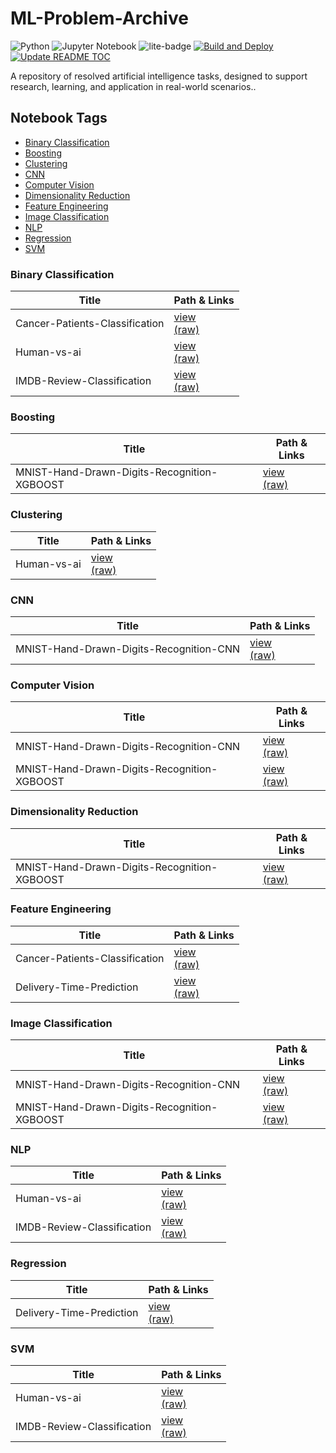 # ML-Problem-Archive

![Python](https://img.shields.io/badge/python-3670A0?style=for-the-badge&logo=python&logoColor=ffdd54)
![Jupyter Notebook](https://img.shields.io/badge/jupyter-%23FA0F00.svg?style=for-the-badge&logo=jupyter&logoColor=white)
![lite-badge](https://jupyterlite.rtfd.io/en/latest/_static/badge.svg)
[![Build and Deploy](https://github.com/Andrei0016/ML-Problem-Archive/actions/workflows/deploy.yml/badge.svg)](https://github.com/Andrei0016/ML-Problem-Archive/actions/workflows/deploy.yml)
[![Update README TOC](https://github.com/Andrei0016/ML-Problem-Archive/actions/workflows/update-readme.yml/badge.svg)](https://github.com/Andrei0016/ML-Problem-Archive/actions/workflows/update-readme.yml)

A repository of resolved artificial intelligence tasks, designed to support research, learning, and application in real-world scenarios..

<!-- NOTEBOOK-TOC-START -->
## Notebook Tags

- [Binary Classification](#binary-classification)
- [Boosting](#boosting)
- [Clustering](#clustering)
- [CNN](#cnn)
- [Computer Vision](#computer-vision)
- [Dimensionality Reduction](#dimensionality-reduction)
- [Feature Engineering](#feature-engineering)
- [Image Classification](#image-classification)
- [NLP](#nlp)
- [Regression](#regression)
- [SVM](#svm)

### Binary Classification

| Title | Path & Links |
|-------|--------------|
| Cancer-Patients-Classification | [view](https://andrei0016.github.io/ML-Problem-Archive/lab?path=/Cancer-Patients-Classification/Notebook.ipynb)<br>[(raw)](https://github.com/Andrei0016/ML-Problem-Archive/blob/master/content/Cancer-Patients-Classification/Notebook.ipynb) |
| Human-vs-ai | [view](https://andrei0016.github.io/ML-Problem-Archive/lab?path=/Human-vs-ai/Notebook.ipynb)<br>[(raw)](https://github.com/Andrei0016/ML-Problem-Archive/blob/master/content/Human-vs-ai/Notebook.ipynb) |
| IMDB-Review-Classification | [view](https://andrei0016.github.io/ML-Problem-Archive/lab?path=/IMDB-Review-Classification/Notebook.ipynb)<br>[(raw)](https://github.com/Andrei0016/ML-Problem-Archive/blob/master/content/IMDB-Review-Classification/Notebook.ipynb) |

### Boosting

| Title | Path & Links |
|-------|--------------|
| MNIST-Hand-Drawn-Digits-Recognition-XGBOOST | [view](https://andrei0016.github.io/ML-Problem-Archive/lab?path=/MNIST-Hand-Drawn-Digits-Recognition-XGBOOST/Notebook.ipynb)<br>[(raw)](https://github.com/Andrei0016/ML-Problem-Archive/blob/master/content/MNIST-Hand-Drawn-Digits-Recognition-XGBOOST/Notebook.ipynb) |

### Clustering

| Title | Path & Links |
|-------|--------------|
| Human-vs-ai | [view](https://andrei0016.github.io/ML-Problem-Archive/lab?path=/Human-vs-ai/Notebook.ipynb)<br>[(raw)](https://github.com/Andrei0016/ML-Problem-Archive/blob/master/content/Human-vs-ai/Notebook.ipynb) |

### CNN

| Title | Path & Links |
|-------|--------------|
| MNIST-Hand-Drawn-Digits-Recognition-CNN | [view](https://andrei0016.github.io/ML-Problem-Archive/lab?path=/MNIST-Hand-Drawn-Digits-Recognition-CNN/Notebook.ipynb)<br>[(raw)](https://github.com/Andrei0016/ML-Problem-Archive/blob/master/content/MNIST-Hand-Drawn-Digits-Recognition-CNN/Notebook.ipynb) |

### Computer Vision

| Title | Path & Links |
|-------|--------------|
| MNIST-Hand-Drawn-Digits-Recognition-CNN | [view](https://andrei0016.github.io/ML-Problem-Archive/lab?path=/MNIST-Hand-Drawn-Digits-Recognition-CNN/Notebook.ipynb)<br>[(raw)](https://github.com/Andrei0016/ML-Problem-Archive/blob/master/content/MNIST-Hand-Drawn-Digits-Recognition-CNN/Notebook.ipynb) |
| MNIST-Hand-Drawn-Digits-Recognition-XGBOOST | [view](https://andrei0016.github.io/ML-Problem-Archive/lab?path=/MNIST-Hand-Drawn-Digits-Recognition-XGBOOST/Notebook.ipynb)<br>[(raw)](https://github.com/Andrei0016/ML-Problem-Archive/blob/master/content/MNIST-Hand-Drawn-Digits-Recognition-XGBOOST/Notebook.ipynb) |

### Dimensionality Reduction

| Title | Path & Links |
|-------|--------------|
| MNIST-Hand-Drawn-Digits-Recognition-XGBOOST | [view](https://andrei0016.github.io/ML-Problem-Archive/lab?path=/MNIST-Hand-Drawn-Digits-Recognition-XGBOOST/Notebook.ipynb)<br>[(raw)](https://github.com/Andrei0016/ML-Problem-Archive/blob/master/content/MNIST-Hand-Drawn-Digits-Recognition-XGBOOST/Notebook.ipynb) |

### Feature Engineering

| Title | Path & Links |
|-------|--------------|
| Cancer-Patients-Classification | [view](https://andrei0016.github.io/ML-Problem-Archive/lab?path=/Cancer-Patients-Classification/Notebook.ipynb)<br>[(raw)](https://github.com/Andrei0016/ML-Problem-Archive/blob/master/content/Cancer-Patients-Classification/Notebook.ipynb) |
| Delivery-Time-Prediction | [view](https://andrei0016.github.io/ML-Problem-Archive/lab?path=/Delivery-Time-Prediction/Notebook.ipynb)<br>[(raw)](https://github.com/Andrei0016/ML-Problem-Archive/blob/master/content/Delivery-Time-Prediction/Notebook.ipynb) |

### Image Classification

| Title | Path & Links |
|-------|--------------|
| MNIST-Hand-Drawn-Digits-Recognition-CNN | [view](https://andrei0016.github.io/ML-Problem-Archive/lab?path=/MNIST-Hand-Drawn-Digits-Recognition-CNN/Notebook.ipynb)<br>[(raw)](https://github.com/Andrei0016/ML-Problem-Archive/blob/master/content/MNIST-Hand-Drawn-Digits-Recognition-CNN/Notebook.ipynb) |
| MNIST-Hand-Drawn-Digits-Recognition-XGBOOST | [view](https://andrei0016.github.io/ML-Problem-Archive/lab?path=/MNIST-Hand-Drawn-Digits-Recognition-XGBOOST/Notebook.ipynb)<br>[(raw)](https://github.com/Andrei0016/ML-Problem-Archive/blob/master/content/MNIST-Hand-Drawn-Digits-Recognition-XGBOOST/Notebook.ipynb) |

### NLP

| Title | Path & Links |
|-------|--------------|
| Human-vs-ai | [view](https://andrei0016.github.io/ML-Problem-Archive/lab?path=/Human-vs-ai/Notebook.ipynb)<br>[(raw)](https://github.com/Andrei0016/ML-Problem-Archive/blob/master/content/Human-vs-ai/Notebook.ipynb) |
| IMDB-Review-Classification | [view](https://andrei0016.github.io/ML-Problem-Archive/lab?path=/IMDB-Review-Classification/Notebook.ipynb)<br>[(raw)](https://github.com/Andrei0016/ML-Problem-Archive/blob/master/content/IMDB-Review-Classification/Notebook.ipynb) |

### Regression

| Title | Path & Links |
|-------|--------------|
| Delivery-Time-Prediction | [view](https://andrei0016.github.io/ML-Problem-Archive/lab?path=/Delivery-Time-Prediction/Notebook.ipynb)<br>[(raw)](https://github.com/Andrei0016/ML-Problem-Archive/blob/master/content/Delivery-Time-Prediction/Notebook.ipynb) |

### SVM

| Title | Path & Links |
|-------|--------------|
| Human-vs-ai | [view](https://andrei0016.github.io/ML-Problem-Archive/lab?path=/Human-vs-ai/Notebook.ipynb)<br>[(raw)](https://github.com/Andrei0016/ML-Problem-Archive/blob/master/content/Human-vs-ai/Notebook.ipynb) |
| IMDB-Review-Classification | [view](https://andrei0016.github.io/ML-Problem-Archive/lab?path=/IMDB-Review-Classification/Notebook.ipynb)<br>[(raw)](https://github.com/Andrei0016/ML-Problem-Archive/blob/master/content/IMDB-Review-Classification/Notebook.ipynb) |
<!-- NOTEBOOK-TOC-END -->
